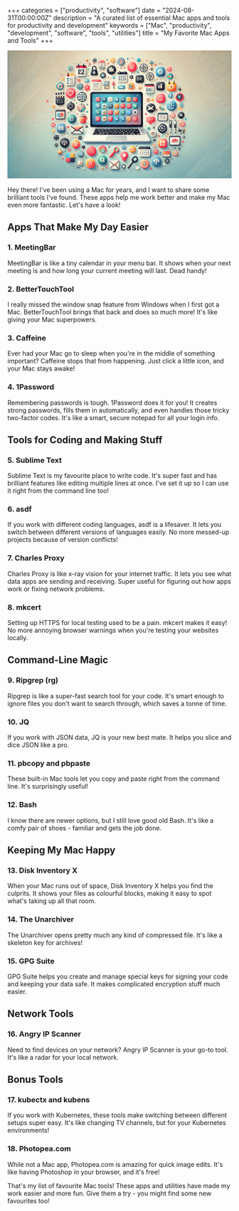 +++
categories = ["productivity", "software"]
date = "2024-08-31T00:00:00Z"
description = "A curated list of essential Mac apps and tools for productivity and development"
keywords = ["Mac", "productivity", "development", "software", "tools", "utilities"]
title = "My Favorite Mac Apps and Tools"
+++

![](/images/favourite-software.png)

Hey there! I've been using a Mac for years, and I want to share some brilliant tools I've found. These apps help me work better and make my Mac even more fantastic. Let's have a look!

## Apps That Make My Day Easier

### 1. MeetingBar

MeetingBar is like a tiny calendar in your menu bar. It shows when your next meeting is and how long your current meeting will last. Dead handy!

### 2. BetterTouchTool

I really missed the window snap feature from Windows when I first got a Mac. BetterTouchTool brings that back and does so much more! It's like giving your Mac superpowers.

### 3. Caffeine

Ever had your Mac go to sleep when you're in the middle of something important? Caffeine stops that from happening. Just click a little icon, and your Mac stays awake!

### 4. 1Password

Remembering passwords is tough. 1Password does it for you! It creates strong passwords, fills them in automatically, and even handles those tricky two-factor codes. It's like a smart, secure notepad for all your login info.

## Tools for Coding and Making Stuff

### 5. Sublime Text

Sublime Text is my favourite place to write code. It's super fast and has brilliant features like editing multiple lines at once. I've set it up so I can use it right from the command line too!

### 6. asdf

If you work with different coding languages, asdf is a lifesaver. It lets you switch between different versions of languages easily. No more messed-up projects because of version conflicts!

### 7. Charles Proxy

Charles Proxy is like x-ray vision for your internet traffic. It lets you see what data apps are sending and receiving. Super useful for figuring out how apps work or fixing network problems.

### 8. mkcert

Setting up HTTPS for local testing used to be a pain. mkcert makes it easy! No more annoying browser warnings when you're testing your websites locally.

## Command-Line Magic

### 9. Ripgrep (rg)

Ripgrep is like a super-fast search tool for your code. It's smart enough to ignore files you don't want to search through, which saves a tonne of time.

### 10. JQ

If you work with JSON data, JQ is your new best mate. It helps you slice and dice JSON like a pro.

### 11. pbcopy and pbpaste

These built-in Mac tools let you copy and paste right from the command line. It's surprisingly useful!

### 12. Bash

I know there are newer options, but I still love good old Bash. It's like a comfy pair of shoes - familiar and gets the job done.

## Keeping My Mac Happy

### 13. Disk Inventory X

When your Mac runs out of space, Disk Inventory X helps you find the culprits. It shows your files as colourful blocks, making it easy to spot what's taking up all that room.

### 14. The Unarchiver

The Unarchiver opens pretty much any kind of compressed file. It's like a skeleton key for archives!

### 15. GPG Suite

GPG Suite helps you create and manage special keys for signing your code and keeping your data safe. It makes complicated encryption stuff much easier.

## Network Tools

### 16. Angry IP Scanner

Need to find devices on your network? Angry IP Scanner is your go-to tool. It's like a radar for your local network.

## Bonus Tools

### 17. kubectx and kubens

If you work with Kubernetes, these tools make switching between different setups super easy. It's like changing TV channels, but for your Kubernetes environments!

### 18. Photopea.com

While not a Mac app, Photopea.com is amazing for quick image edits. It's like having Photoshop in your browser, and it's free!

That's my list of favourite Mac tools! These apps and utilities have made my work easier and more fun. Give them a try - you might find some new favourites too!